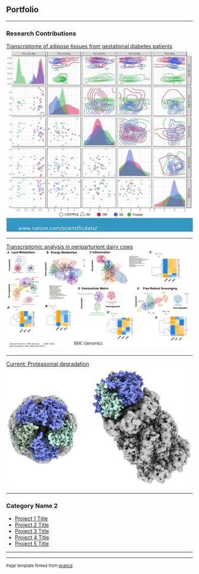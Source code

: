 ## Portfolio

---

### Research Contributions 

[Transcriptome of adipose tissues from gestational diabetes patients](/sample_page)
<img src="images/Project1.png?raw=true"/>

---
[Transcriptomic analysis in periparturient dairy cows](/pdf/sample_presentation.pdf)
<img src="images/Project2.png?raw=true"/>

---
[Current: Proteasomal degradation](http://example.com/)
<img src="images/Project3.png?raw=true"/>

---

### Category Name 2

- [Project 1 Title](http://example.com/)
- [Project 2 Title](http://example.com/)
- [Project 3 Title](http://example.com/)
- [Project 4 Title](http://example.com/)
- [Project 5 Title](http://example.com/)

---




---
<p style="font-size:11px">Page template forked from <a href="https://github.com/evanca/quick-portfolio">evanca</a></p>
<!-- Remove above link if you don't want to attibute -->
